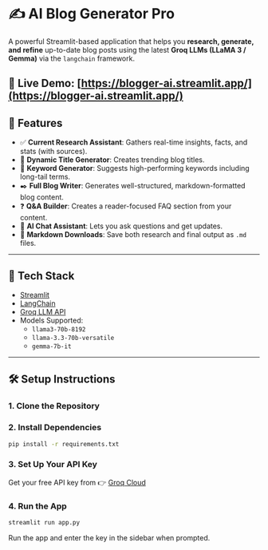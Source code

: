 # ✍️ AI Blog Generator Pro

A powerful Streamlit-based application that helps you **research, generate, and refine** up-to-date blog posts using the latest **Groq LLMs (LLaMA 3 / Gemma)** via the `langchain` framework.

🔗 **Live Demo**: [https://blogger-ai.streamlit.app/](https://blogger-ai.streamlit.app/)
---
## 🚀 Features

- ✅ **Current Research Assistant**: Gathers real-time insights, facts, and stats (with sources).
- 📝 **Dynamic Title Generator**: Creates trending blog titles.
- 🧠 **Keyword Generator**: Suggests high-performing keywords including long-tail terms.
- ✒️ **Full Blog Writer**: Generates well-structured, markdown-formatted blog content.
- ❓ **Q&A Builder**: Creates a reader-focused FAQ section from your content.
- 🤖 **AI Chat Assistant**: Lets you ask questions and get updates.
- 💾 **Markdown Downloads**: Save both research and final output as `.md` files.

---

## 🧰 Tech Stack

- [Streamlit](https://streamlit.io/)
- [LangChain](https://docs.langchain.com/)
- [Groq LLM API](https://console.groq.com/)
- Models Supported:
  - `llama3-70b-8192`
  - `llama-3.3-70b-versatile`
  - `gemma-7b-it`

---

## 🛠️ Setup Instructions

### 1. Clone the Repository

### 2. Install Dependencies

```bash
pip install -r requirements.txt
```
### 3. Set Up Your API Key
Get your free API key from 👉 [Groq Cloud](https://console.groq.com/playground)

### 4. Run the App
```bash
streamlit run app.py
```

Run the app and enter the key in the sidebar when prompted.
